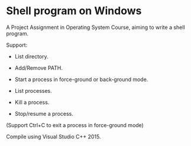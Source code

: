 # Shell program on Windows

A Project Assignment in Operating System Course, aiming to write a shell program.

Support:

- List directory.

- Add/Remove PATH.

- Start a process in force-ground or back-ground mode.

- List processes.

- Kill a process.

- Stop/resume a process.

(Support Ctrl+C to exit a process in force-ground mode)

Compile using Visual Studio C++ 2015.

